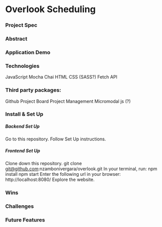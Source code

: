 # Overlook Scheduling

### Project Spec

### Abstract

### Application Demo

### Technologies
JavaScript
Mocha
Chai
HTML
CSS (SASS?)
Fetch API

### Third party packages:
Github Project Board Project Management
Micromodal js (?)

### Install & Set Up

##### Backend Set Up
Go to this repository.
Follow Set Up instructions.

##### Frontend Set Up
Clone down this repository.
git clone git@github.com:nzambonivergara/overlook.git
In your terminal, run:
npm install
npm start
Enter the following url in your browser: http://localhost:8080/
Explore the website.

### Wins

### Challenges

### Future Features
